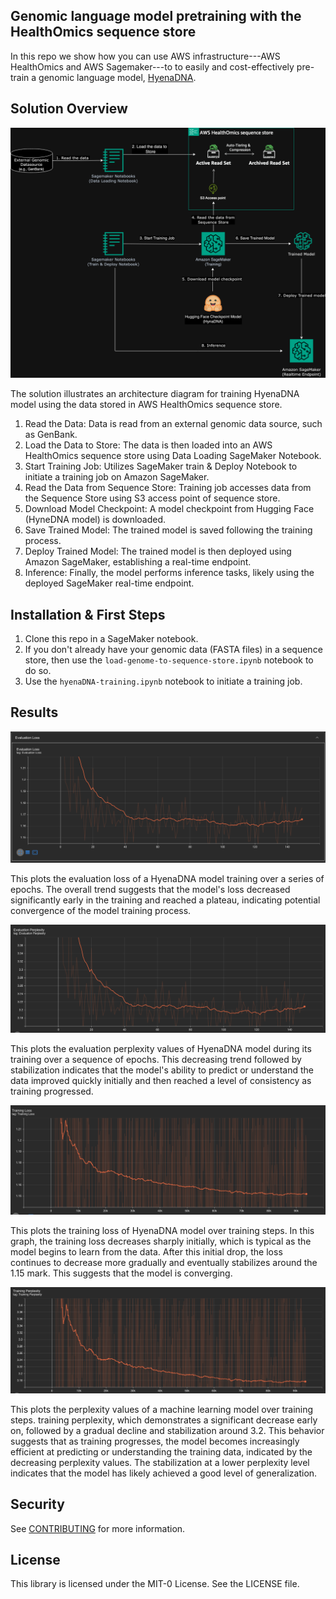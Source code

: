 ## Genomic language model pretraining with the HealthOmics sequence store

In this repo we show how you can use AWS infrastructure---AWS HealthOmics and AWS Sagemaker---to
to easily and cost-effectively pre-train a genomic language model, [HyenaDNA](https://arxiv.org/pdf/2306.15794.pdf).

## Solution Overview
![Architecture Diagram](../images/solution_architecture.png)

The solution illustrates an architecture diagram for training HyenaDNA model using the data stored in AWS HealthOmics sequence store.

1. Read the Data: Data is read from an external genomic data source, such as GenBank.
2. Load the Data to Store: The data is then loaded into an AWS HealthOmics sequence store using Data Loading SageMaker Notebook.
3. Start Training Job: Utilizes SageMaker train & Deploy Notebook to initiate a training job on Amazon SageMaker.
4. Read the Data from Sequence Store: Training job accesses data from the Sequence Store using S3 access point of sequence store.
5. Download Model Checkpoint: A model checkpoint from Hugging Face (HyneDNA model) is downloaded.
6. Save Trained Model: The trained model is saved following the training process.
7. Deploy Trained Model: The trained model is then deployed using Amazon SageMaker, establishing a real-time endpoint.
8. Inference: Finally, the model performs inference tasks, likely using the deployed SageMaker real-time endpoint.


## Installation & First Steps

1. Clone this repo in a SageMaker notebook.
2. If you don't already have your genomic data (FASTA files) in a sequence store, then use the `load-genome-to-sequence-store.ipynb` notebook to do so.
3. Use the `hyenaDNA-training.ipynb` notebook to initiate a training job.

## Results
![Results](../images/result_eval_loss.png)

This plots the evaluation loss of a HyenaDNA model training over a series of epochs. The overall trend suggests that the model's loss decreased significantly early in the training and reached a plateau, indicating potential convergence of the model training process.

![Results](../images/result_eval_perplexity.png)

This plots the evaluation perplexity values of HyenaDNA model during its training over a sequence of epochs. This decreasing trend followed by stabilization indicates that the model's ability to predict or understand the data improved quickly initially and then reached a level of consistency as training progressed.

![Results](../images/result_train_loss.png)

This plots the training loss of HyenaDNA model over training steps. In this graph, the training loss decreases sharply initially, which is typical as the model begins to learn from the data. After this initial drop, the loss continues to decrease more gradually and eventually stabilizes around the 1.15 mark. This suggests that the model is converging.

![Results](../images/result_train_perplexity.png)

This plots the perplexity values of a machine learning model over training steps. training perplexity, which demonstrates a significant decrease early on, followed by a gradual decline and stabilization around 3.2. This behavior suggests that as training progresses, the model becomes increasingly efficient at predicting or understanding the training data, indicated by the decreasing perplexity values. The stabilization at a lower perplexity level indicates that the model has likely achieved a good level of generalization.

## Security

See [CONTRIBUTING](../CONTRIBUTING.md#security-issue-notifications) for more information.

## License

This library is licensed under the MIT-0 License. See the LICENSE file.

